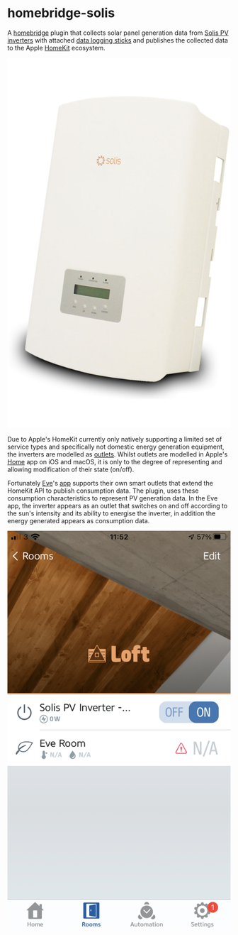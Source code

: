 # homebridge-solis
A [homebridge](https://homebridge.io) plugin that collects solar panel generation data from [Solis PV inverters](https://www.ginlong.com/) with attached [data logging sticks](https://www.ginlong.com/accessories2/1083.html) and publishes the collected data to the Apple [HomeKit](https://developer.apple.com/homekit/) ecosystem.

![inverter](https://github.com/simonarnell/homebridge-solis/blob/resources/inverter.jpg)

Due to Apple's HomeKit currently only natively supporting a limited set of service types and specifically not domestic energy generation equipment, the inverters are modelled as [outlets](https://developer.apple.com/documentation/homekit/hmservicetypeoutlet). Whilst outlets are modelled in Apple's [Home](https://www.apple.com/uk/ios/home/) app on iOS and macOS, it is only to the degree of representing and allowing modification of their state (on/off). 

Fortunately [Eve](https://www.evehome.com/en)'s [app](https://www.evehome.com/en/eve-app) supports their own smart outlets that extend the HomeKit API to publish consumption data. The plugin, uses these consumption characteristics to represent PV generation data. In the Eve app, the inverter appears as an outlet that switches on and off according to the sun's intensity and its ability to energise the inverter, in addition the energy generated appears as consumption data.

![inverter](https://github.com/simonarnell/homebridge-solis/blob/resources/eve.png)